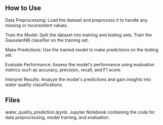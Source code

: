 ## How to Use

Data Preprocessing:
Load the dataset and preprocess it to handle any missing or inconsistent values.


Train the Model:
Split the dataset into training and testing sets.
Train the GaussianNB classifier on the training set.


Make Predictions:
Use the trained model to make predictions on the testing set.


Evaluate Performance:
Assess the model's performance using evaluation metrics such as accuracy, precision, recall, and F1 score.


Interpret Results:
Analyze the model's predictions and gain insights into water quality classifications.



## Files
water_quality_prediction.ipynb: 
Jupyter Notebook containing the code for data preprocessing, model training, and evaluation.
